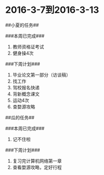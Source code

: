 2016-3-7到2016-3-13
===================

##小夏的任务##

###本周已完成###

1.	教师资格证考试
2.	健身操4次

###下周计划###

1.	毕业论文第一部分（访谈稿）
2.	找工作
3.	驾校报名快递
4.	背新概念课文
5.	运动4次
6.	查婺源攻略

##瓜的任务##

###本周已完成###

1.	记不住啦

###下周计划###

1.	复习完计算机网络第一章
2.	查看婺源攻略，定好行程

